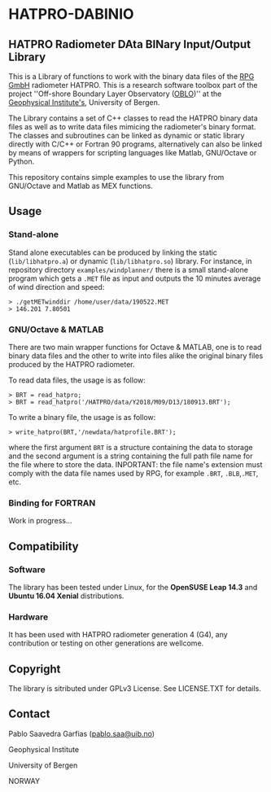 # HATPRO-DABINIO

## HATPRO Radiometer DAta BINary Input/Output Library

This is a Library of functions to work with the binary data files of the [RPG GmbH](http://www.radiometer-physics.de) radiometer HATPRO.
This is a research software toolbox part of the project ''Off-shore Boundary Layer Observatory ([OBLO](http://oblo.w.uib.no/))'' at the [Geophysical Institute's](https://www.gfi.uib.no), University of Bergen. 

The Library contains a set of C++ classes to read the HATPRO binary data files as well as to write data files mimicing the radiometer's binary format. The classes and subroutines can be linked as dynamic or static library directly with C/C++ or Fortran 90 programs, alternatively can also be linked by means of wrappers for scripting languages like Matlab, GNU/Octave or Python.

This repository contains simple examples to use the library from GNU/Octave and Matlab as MEX functions.

## Usage
### Stand-alone
Stand alone executables can be produced by linking the static (``lib/libhatpro.a``) or dynamic (``lib/libhatpro.so``) library.
For instance, in repository directory ``examples/windplanner/`` there is a small stand-alone program which gets a ``.MET`` file as input and outputs the 10 minutes average of wind direction and speed:

    > ./getMETwinddir /home/user/data/190522.MET
    > 146.201 7.80501

### GNU/Octave & MATLAB
There are two main wrapper functions for Octave & MATLAB, one is to read binary data files and the other to write into files alike the original binary files produced by the HATPRO radiometer.

To read data files, the usage is as follow:

    > BRT = read_hatpro;
    > BRT = read_hatpro('/HATPRO/data/Y2018/M09/D13/180913.BRT');

To write a binary file, the usage is as follow:

    > write_hatpro(BRT,'/newdata/hatprofile.BRT');
    
where the first argument ``BRT`` is a structure containing the data to storage and the second argument is a string containing the full path file name for the file where to store the data.
INPORTANT: the file name's extension must comply with the data file names used by RPG, for example ``.BRT``, ``.BLB``,``.MET``, etc.

### Binding for FORTRAN
Work in progress...

## Compatibility
### Software
The library has been tested under Linux, for the __OpenSUSE Leap 14.3__ and __Ubuntu 16.04 Xenial__ distributions.

### Hardware
It has been used with HATPRO radiometer generation 4 (G4), any contribution or testing on other generations are wellcome.

## Copyright
The library is sitributed under GPLv3 License. See LICENSE.TXT for details.

## Contact
Pablo Saavedra Garfias (pablo.saa@uib.no)

Geophysical Institute

University of Bergen

NORWAY
